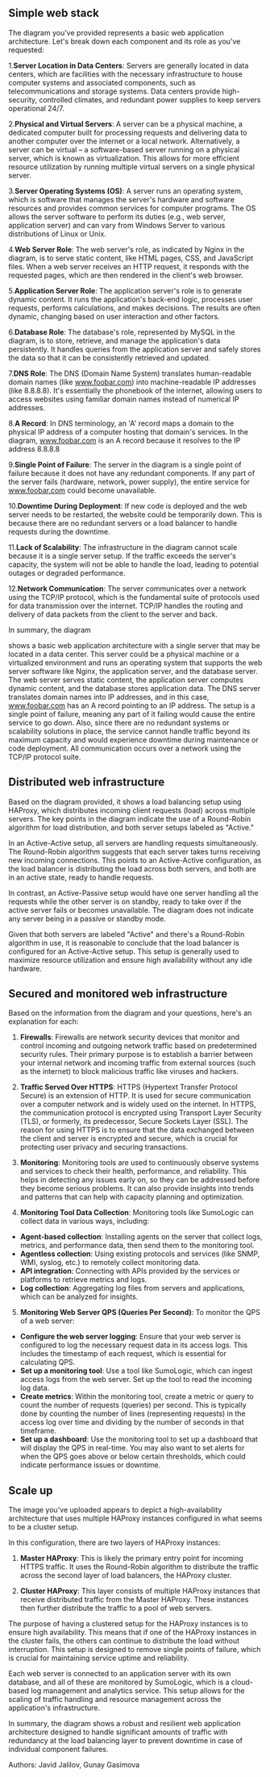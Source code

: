 ## Simple web stack

The diagram you've provided represents a basic web application architecture. Let's break down each component and its role as you've requested:

1.**Server Location in Data Centers**: Servers are generally located in data centers, which are facilities with the necessary infrastructure to house computer systems and associated components, such as telecommunications and storage systems. Data centers provide high-security, controlled climates, and redundant power supplies to keep servers operational 24/7.

2.**Physical and Virtual Servers**: A server can be a physical machine, a dedicated computer built for processing requests and delivering data to another computer over the internet or a local network. Alternatively, a server can be virtual – a software-based server running on a physical server, which is known as virtualization. This allows for more efficient resource utilization by running multiple virtual servers on a single physical server.

3.**Server Operating Systems (OS)**: A server runs an operating system, which is software that manages the server's hardware and software resources and provides common services for computer programs. The OS allows the server software to perform its duties (e.g., web server, application server) and can vary from Windows Server to various distributions of Linux or Unix.

4.**Web Server Role**: The web server's role, as indicated by Nginx in the diagram, is to serve static content, like HTML pages, CSS, and JavaScript files. When a web server receives an HTTP request, it responds with the requested pages, which are then rendered in the client's web browser.

5.**Application Server Role**: The application server's role is to generate dynamic content. It runs the application's back-end logic, processes user requests, performs calculations, and makes decisions. The results are often dynamic, changing based on user interaction and other factors.

6.**Database Role**: The database's role, represented by MySQL in the diagram, is to store, retrieve, and manage the application's data persistently. It handles queries from the application server and safely stores the data so that it can be consistently retrieved and updated.

7.**DNS Role**: The DNS (Domain Name System) translates human-readable domain names (like www.foobar.com) into machine-readable IP addresses (like 8.8.8.8). It's essentially the phonebook of the internet, allowing users to access websites using familiar domain names instead of numerical IP addresses.

8.**A Record**: In DNS terminology, an 'A' record maps a domain to the physical IP address of a computer hosting that domain's services. In the diagram, www.foobar.com is an A record because it resolves to the IP address 8.8.8.8

9.**Single Point of Failure**: The server in the diagram is a single point of failure because it does not have any redundant components. If any part of the server fails (hardware, network, power supply), the entire service for www.foobar.com could become unavailable.

10.**Downtime During Deployment**: If new code is deployed and the web server needs to be restarted, the website could be temporarily down. This is because there are no redundant servers or a load balancer to handle requests during the downtime.

11.**Lack of Scalability**: The infrastructure in the diagram cannot scale because it is a single server setup. If the traffic exceeds the server's capacity, the system will not be able to handle the load, leading to potential outages or degraded performance.

12.**Network Communication**: The server communicates over a network using the TCP/IP protocol, which is the fundamental suite of protocols used for data transmission over the internet. TCP/IP handles the routing and delivery of data packets from the client to the server and back.

In summary, the diagram

shows a basic web application architecture with a single server that may be located in a data center. This server could be a physical machine or a virtualized environment and runs an operating system that supports the web server software like Nginx, the application server, and the database server. The web server serves static content, the application server computes dynamic content, and the database stores application data. The DNS server translates domain names into IP addresses, and in this case, www.foobar.com has an A record pointing to an IP address. The setup is a single point of failure, meaning any part of it failing would cause the entire service to go down. Also, since there are no redundant systems or scalability solutions in place, the service cannot handle traffic beyond its maximum capacity and would experience downtime during maintenance or code deployment. All communication occurs over a network using the TCP/IP protocol suite.

## Distributed web infrastructure

Based on the diagram provided, it shows a load balancing setup using HAProxy, which distributes incoming client requests (load) across multiple servers. The key points in the diagram indicate the use of a Round-Robin algorithm for load distribution, and both server setups labeled as "Active."

In an Active-Active setup, all servers are handling requests simultaneously. The Round-Robin algorithm suggests that each server takes turns receiving new incoming connections. This points to an Active-Active configuration, as the load balancer is distributing the load across both servers, and both are in an active state, ready to handle requests.

In contrast, an Active-Passive setup would have one server handling all the requests while the other server is on standby, ready to take over if the active server fails or becomes unavailable. The diagram does not indicate any server being in a passive or standby mode.

Given that both servers are labeled "Active" and there's a Round-Robin algorithm in use, it is reasonable to conclude that the load balancer is configured for an Active-Active setup. This setup is generally used to maximize resource utilization and ensure high availability without any idle hardware.

## Secured and monitored web infrastructure

Based on the information from the diagram and your questions, here's an explanation for each:

1. **Firewalls**: Firewalls are network security devices that monitor and control incoming and outgoing network traffic based on predetermined security rules. Their primary purpose is to establish a barrier between your internal network and incoming traffic from external sources (such as the internet) to block malicious traffic like viruses and hackers.

2. **Traffic Served Over HTTPS**: HTTPS (Hypertext Transfer Protocol Secure) is an extension of HTTP. It is used for secure communication over a computer network and is widely used on the internet. In HTTPS, the communication protocol is encrypted using Transport Layer Security (TLS), or formerly, its predecessor, Secure Sockets Layer (SSL). The reason for using HTTPS is to ensure that the data exchanged between the client and server is encrypted and secure, which is crucial for protecting user privacy and securing transactions.

3. **Monitoring**: Monitoring tools are used to continuously observe systems and services to check their health, performance, and reliability. This helps in detecting any issues early on, so they can be addressed before they become serious problems. It can also provide insights into trends and patterns that can help with capacity planning and optimization.

4. **Monitoring Tool Data Collection**: Monitoring tools like SumoLogic can collect data in various ways, including:

* **Agent-based collection**: Installing agents on the server that collect logs, metrics, and performance data, then send them to the monitoring tool.
* **Agentless collection**: Using existing protocols and services (like SNMP, WMI, syslog, etc.) to remotely collect monitoring data.
* **API integration**: Connecting with APIs provided by the services or platforms to retrieve metrics and logs.
* **Log collection**: Aggregating log files from servers and applications, which can be analyzed for insights.
5. **Monitoring Web Server QPS (Queries Per Second)**: To monitor the QPS of a web server:

* **Configure the web server logging**: Ensure that your web server is configured to log the necessary request data in its access logs. This includes the timestamp of each request, which is essential for calculating QPS.
* **Set up a monitoring tool**: Use a tool like SumoLogic, which can ingest access logs from the web server. Set up the tool to read the incoming log data.
* **Create metrics**: Within the monitoring tool, create a metric or query to count the number of requests (queries) per second. This is typically done by counting the number of lines (representing requests) in the access log over time and dividing by the number of seconds in that timeframe.
* **Set up a dashboard**: Use the monitoring tool to set up a dashboard that will display the QPS in real-time. You may also want to set alerts for when the QPS goes above or below certain thresholds, which could indicate performance issues or downtime.

## Scale up


The image you've uploaded appears to depict a high-availability architecture that uses multiple HAProxy instances configured in what seems to be a cluster setup.

In this configuration, there are two layers of HAProxy instances:

1. **Master HAProxy**: This is likely the primary entry point for incoming HTTPS traffic. It uses the Round-Robin algorithm to distribute the traffic across the second layer of load balancers, the HAProxy cluster.

2. **Cluster HAProxy**: This layer consists of multiple HAProxy instances that receive distributed traffic from the Master HAProxy. These instances then further distribute the traffic to a pool of web servers.

The purpose of having a clustered setup for the HAProxy instances is to ensure high availability. This means that if one of the HAProxy instances in the cluster fails, the others can continue to distribute the load without interruption. This setup is designed to remove single points of failure, which is crucial for maintaining service uptime and reliability.

Each web server is connected to an application server with its own database, and all of these are monitored by SumoLogic, which is a cloud-based log management and analytics service. This setup allows for the scaling of traffic handling and resource management across the application's infrastructure.

In summary, the diagram shows a robust and resilient web application architecture designed to handle significant amounts of traffic with redundancy at the load balancing layer to prevent downtime in case of individual component failures.

Authors: Javid Jalilov, Gunay Gasimova

